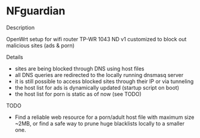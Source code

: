 # NFguardian

Description

OpenWrt setup for wifi router TP-WR 1043 ND v1 customized to block out malicious sites (ads & porn)

Details
* sites are being blocked through DNS using host files 
* all DNS queries are redirected to the locally running dnsmasq server
* it is still possible to access blocked sites through their IP or via tunneling
* the host list for ads is dynamically updated (startup script on boot)
* the host list for porn is static as of now (see TODO)

TODO
* Find a reliable web resource for a porn/adult host file with maximum size ~2MB, or find a safe way to prune huge blacklists locally to a smaller one.
